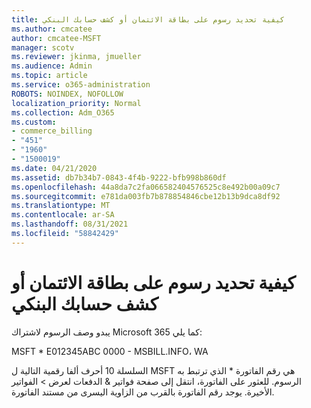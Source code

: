 ```yaml
---
title: كيفية تحديد رسوم على بطاقة الائتمان أو كشف حسابك البنكي
ms.author: cmcatee
author: cmcatee-MSFT
manager: scotv
ms.reviewer: jkinma, jmueller
ms.audience: Admin
ms.topic: article
ms.service: o365-administration
ROBOTS: NOINDEX, NOFOLLOW
localization_priority: Normal
ms.collection: Adm_O365
ms.custom:
- commerce_billing
- "451"
- "1960"
- "1500019"
ms.date: 04/21/2020
ms.assetid: db7b34b7-0843-4f4b-9222-bfb998b860df
ms.openlocfilehash: 44a8da7c2fa066582404576525c8e492b00a09c7
ms.sourcegitcommit: e781da003fb7b878854846cbe12b13b9dca8df92
ms.translationtype: MT
ms.contentlocale: ar-SA
ms.lasthandoff: 08/31/2021
ms.locfileid: "58842429"
---
```

# <a name="how-to-identify-a-charge-on-your-credit-card-or-bank-statement"></a>كيفية تحديد رسوم على بطاقة الائتمان أو كشف حسابك البنكي

يبدو وصف الرسوم لاشتراك Microsoft 365 كما يلي:
  
MSFT \* E012345ABC 0000 - MSBILL.INFO، WA
  
السلسلة 10 أحرف ألفا رقمية التالية ل MSFT هي رقم الفاتورة \* الذي ترتبط به الرسوم. للعثور على الفاتورة، انتقل  إلى صفحة فواتير & الدفعات لعرض \> [](https://go.microsoft.com/fwlink/p/?linkid=848039) الفواتير الأخيرة. يوجد رقم الفاتورة بالقرب من الزاوية اليسرى من مستند الفاتورة.